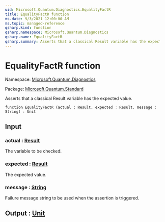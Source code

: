 ```yaml
---
uid: Microsoft.Quantum.Diagnostics.EqualityFactR
title: EqualityFactR function
ms.date: 9/3/2021 12:00:00 AM
ms.topic: managed-reference
qsharp.kind: function
qsharp.namespace: Microsoft.Quantum.Diagnostics
qsharp.name: EqualityFactR
qsharp.summary: Asserts that a classical Result variable has the expected value.
---
```


# EqualityFactR function

Namespace: [Microsoft.Quantum.Diagnostics](xref:Microsoft.Quantum.Diagnostics)

Package: [Microsoft.Quantum.Standard](https://nuget.org/packages/Microsoft.Quantum.Standard)


Asserts that a classical Result variable has the expected value.

```qsharp
function EqualityFactR (actual : Result, expected : Result, message : String) : Unit
```


## Input

### actual : [Result](xref:microsoft.quantum.qsharp.valueliterals#result-literal)

The variable to be checked.


### expected : [Result](xref:microsoft.quantum.qsharp.valueliterals#result-literal)

The expected value.


### message : [String](xref:microsoft.quantum.qsharp.valueliterals#string-literals)

Failure message string to be used when the assertion is triggered.



## Output : [Unit](xref:microsoft.quantum.qsharp.valueliterals#unit-literal)


